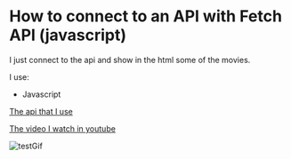 # How to connect to an API with Fetch API (javascript)

I just connect to the api and show in the html some of the movies.

I use:
- Javascript


[The api that I use](https://www.themoviedb.org/)

[The video I watch in youtube](https://www.youtube.com/watch?v=PNr8-JDMinU)

![testGif](/gif/testGif.gif)